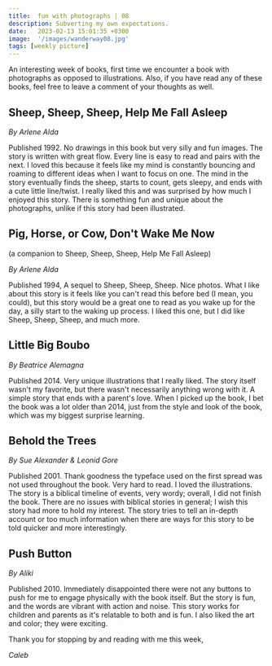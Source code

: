 ```yaml
---
title:  fun with photographs | 08
description: Subverting my own expectations.
date:   2023-02-13 15:01:35 +0300
image:  '/images/wanderway08.jpg'
tags: [weekly picture]
---
```

An interesting week of books, first time we encounter a book with photographs as opposed to illustrations. Also, if you have read any of these books, feel free to leave a comment of your thoughts as well.

## Sheep, Sheep, Sheep, Help Me Fall Asleep

*By Arlene Alda*

Published 1992. No drawings in this book but very silly and fun images. The story is written with great flow. Every line is easy to read and pairs with the next. I loved this because it feels like my mind is constantly bouncing and roaming to different ideas when I want to focus on one. The mind in the story eventually finds the sheep, starts to count, gets sleepy, and ends with a cute little line/twist. I really liked this and was surprised by how much I enjoyed this story. There is something fun and unique about the photographs, unlike if this story had been illustrated.


## Pig, Horse, or Cow, Don't Wake Me Now

(a companion to Sheep, Sheep, Sheep, Help Me Fall Asleep)

*By Arlene Alda*

Published 1994, A sequel to Sheep, Sheep, Sheep. Nice photos. What I like about this story is it feels like you can't read this before bed (I mean, you could), but this story would be a great one to read as you wake up for the day, a silly start to the waking up process. I liked this one, but I did like Sheep, Sheep, Sheep, and much more.


## Little Big Boubo

*By Beatrice Alemagna*

Published 2014. Very unique illustrations that I really liked. The story itself wasn't my favorite, but there wasn't necessarily anything wrong with it. A simple story that ends with a parent's love. When I picked up the book, I bet the book was a lot older than 2014, just from the style and look of the book, which was my biggest surprise learning.


## Behold the Trees

*By Sue Alexander & Leonid Gore*

Published 2001. Thank goodness the typeface used on the first spread was not used throughout the book. Very hard to read. I loved the illustrations. The story is a biblical timeline of events, very wordy; overall, I did not finish the book. There are no issues with biblical stories in general; I wish this story had more to hold my interest. The story tries to tell an in-depth account or too much information when there are ways for this story to be told quicker and more interestingly.


## Push Button

*By Aliki*

Published 2010. Immediately disappointed there were not any buttons to push for me to engage physically with the book itself. But the story is fun, and the words are vibrant with action and noise. This story works for children and parents as it's relatable to both and is fun. I also liked the art and color; they were exciting.

Thank you for stopping by and reading with me this week,

*Caleb*
